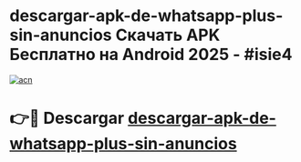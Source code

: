 # descargar-apk-de-whatsapp-plus-sin-anuncios Скачать APK Бесплатно на Android 2025 - #isie4

[![acn](https://github.com/user-attachments/assets/0f9c940e-d8b0-45ae-aac7-cd30a18b3e1c)](https://apps.freeplayer.one?title=descargar-apk-de-whatsapp-plus-sin-anuncios&ref=9RF)

# 👉🔴 Descargar [descargar-apk-de-whatsapp-plus-sin-anuncios](https://apps.freeplayer.one?title=descargar-apk-de-whatsapp-plus-sin-anuncios&ref=9RF)